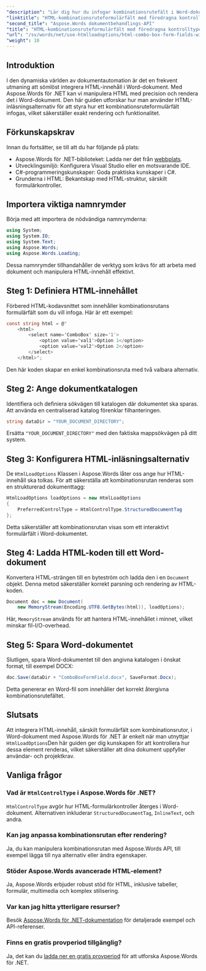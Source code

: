 ```yaml
---
"description": "Lär dig hur du infogar kombinationsrutefält i Word-dokument med Aspose.Words för .NET. Den här steg-för-steg-guiden behandlar HTML-inläsningsalternativ, föredragna kontrolltyper och avancerade anpassningstips för sömlös dokumentautomation."
"linktitle": "HTML-kombinationsruteformulärfält med föredragna kontrolltyper"
"second_title": "Aspose.Words dokumentbehandlings-API"
"title": "HTML-kombinationsruteformulärfält med föredragna kontrolltyper"
"url": "/sv/words/net/use-htmlloadoptions/html-combo-box-form-fields-with-preferred-control-types/"
"weight": 10
---
```


## Introduktion

I den dynamiska världen av dokumentautomation är det en frekvent utmaning att sömlöst integrera HTML-innehåll i Word-dokument. Med Aspose.Words för .NET kan vi manipulera HTML med precision och rendera det i Word-dokument. Den här guiden utforskar hur man använder HTML-inläsningsalternativ för att styra hur ett kombinationsruteformulärfält infogas, vilket säkerställer exakt rendering och funktionalitet.

## Förkunskapskrav

Innan du fortsätter, se till att du har följande på plats:

- Aspose.Words för .NET-biblioteket: Ladda ner det från [webbplats](https://releases.aspose.com/words/net/). 
- Utvecklingsmiljö: Konfigurera Visual Studio eller en motsvarande IDE.  
- C#-programmeringskunskaper: Goda praktiska kunskaper i C#.  
- Grunderna i HTML: Bekantskap med HTML-struktur, särskilt formulärkontroller.  

## Importera viktiga namnrymder

Börja med att importera de nödvändiga namnrymderna:

```csharp
using System;
using System.IO;
using System.Text;
using Aspose.Words;
using Aspose.Words.Loading;
```

Dessa namnrymder tillhandahåller de verktyg som krävs för att arbeta med dokument och manipulera HTML-innehåll effektivt.

## Steg 1: Definiera HTML-innehållet

Förbered HTML-kodavsnittet som innehåller kombinationsrutans formulärfält som du vill infoga. Här är ett exempel:

```csharp
const string html = @"
    <html>
        <select name='ComboBox' size='1'>
            <option value='val1'>Option 1</option>
            <option value='val2'>Option 2</option>
        </select>
    </html>";
```

Den här koden skapar en enkel kombinationsruta med två valbara alternativ.

## Steg 2: Ange dokumentkatalogen

Identifiera och definiera sökvägen till katalogen där dokumentet ska sparas. Att använda en centraliserad katalog förenklar filhanteringen.

```csharp
string dataDir = "YOUR_DOCUMENT_DIRECTORY";
```

Ersätta `"YOUR_DOCUMENT_DIRECTORY"` med den faktiska mappsökvägen på ditt system.

## Steg 3: Konfigurera HTML-inläsningsalternativ

De `HtmlLoadOptions` Klassen i Aspose.Words låter oss ange hur HTML-innehåll ska tolkas. För att säkerställa att kombinationsrutan renderas som en strukturerad dokumenttagg:

```csharp
HtmlLoadOptions loadOptions = new HtmlLoadOptions
{
    PreferredControlType = HtmlControlType.StructuredDocumentTag
};
```

Detta säkerställer att kombinationsrutan visas som ett interaktivt formulärfält i Word-dokumentet.

## Steg 4: Ladda HTML-koden till ett Word-dokument

Konvertera HTML-strängen till en byteström och ladda den i en `Document` objekt. Denna metod säkerställer korrekt parsning och rendering av HTML-koden.

```csharp
Document doc = new Document(
    new MemoryStream(Encoding.UTF8.GetBytes(html)), loadOptions);
```

Här, `MemoryStream` används för att hantera HTML-innehållet i minnet, vilket minskar fil-I/O-overhead.

## Steg 5: Spara Word-dokumentet

Slutligen, spara Word-dokumentet till den angivna katalogen i önskat format, till exempel DOCX:

```csharp
doc.Save(dataDir + "ComboBoxFormField.docx", SaveFormat.Docx);
```

Detta genererar en Word-fil som innehåller det korrekt återgivna kombinationsrutefältet.

## Slutsats

Att integrera HTML-innehåll, särskilt formulärfält som kombinationsrutor, i Word-dokument med Aspose.Words för .NET är enkelt när man utnyttjar `HtmlLoadOptions`Den här guiden ger dig kunskapen för att kontrollera hur dessa element renderas, vilket säkerställer att dina dokument uppfyller användar- och projektkrav.

## Vanliga frågor

### Vad är `HtmlControlType` i Aspose.Words för .NET?
`HtmlControlType` avgör hur HTML-formulärkontroller återges i Word-dokument. Alternativen inkluderar `StructuredDocumentTag`, `InlineText`, och andra.

### Kan jag anpassa kombinationsrutan efter rendering?
Ja, du kan manipulera kombinationsrutan med Aspose.Words API, till exempel lägga till nya alternativ eller ändra egenskaper.

### Stöder Aspose.Words avancerade HTML-element?
Ja, Aspose.Words erbjuder robust stöd för HTML, inklusive tabeller, formulär, multimedia och komplex stilisering.

### Var kan jag hitta ytterligare resurser?
Besök [Aspose.Words för .NET-dokumentation](https://reference.aspose.com/words/net/) för detaljerade exempel och API-referenser.

### Finns en gratis provperiod tillgänglig?
Ja, det kan du [ladda ner en gratis provperiod](https://releases.aspose.com/) för att utforska Aspose.Words för .NET.